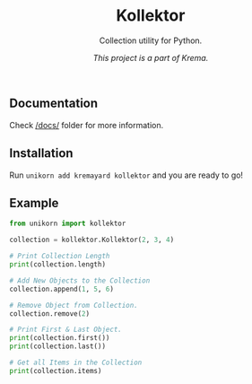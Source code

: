 <div align="center">
<h1>Kollektor</h1>
<p>Collection utility for Python.</p>
<p><i>This project is a part of Krema.</i></p>
<br>
</div>

## Documentation
Check [/docs/](https://github.com/kremayard/kollektor/tree/main/docs) folder for more information.
## Installation
Run `unikorn add kremayard kollektor` and you are ready to go!

## Example
```py
from unikorn import kollektor

collection = kollektor.Kollektor(2, 3, 4)

# Print Collection Length
print(collection.length)

# Add New Objects to the Collection
collection.append(1, 5, 6)

# Remove Object from Collection.
collection.remove(2)

# Print First & Last Object.
print(collection.first())
print(collection.last())

# Get all Items in the Collection
print(collection.items)
```